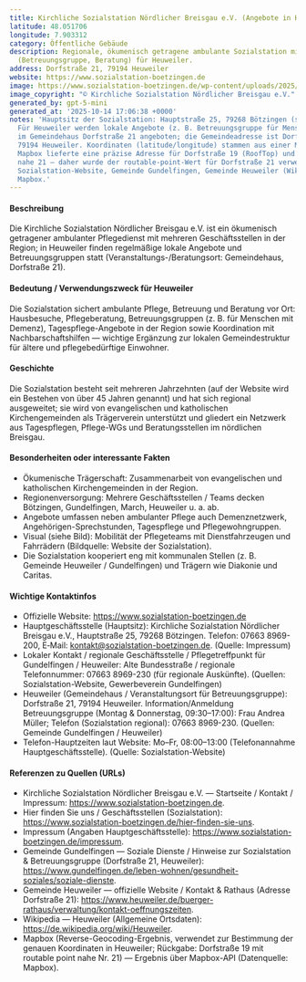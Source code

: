 ```yaml
---
title: Kirchliche Sozialstation Nördlicher Breisgau e.V. (Angebote in Heuweiler)
latitude: 48.051706
longitude: 7.903312
category: Öffentliche Gebäude
description: Regionale, ökumenisch getragene ambulante Sozialstation mit lokalen Angeboten
  (Betreuungsgruppe, Beratung) für Heuweiler.
address: Dorfstraße 21, 79194 Heuweiler
website: https://www.sozialstation-boetzingen.de
image: https://www.sozialstation-boetzingen.de/wp-content/uploads/2025/09/sozialstation-boetzingen_nachhaltigkeit_achtsamkeit_regionale_pflege_fuer_2026_und_die_zukunft_2026.jpg
image_copyright: "© Kirchliche Sozialstation Nördlicher Breisgau e.V."
generated_by: gpt-5-mini
generated_at: '2025-10-14 17:06:38 +0000'
notes: 'Hauptsitz der Sozialstation: Hauptstraße 25, 79268 Bötzingen (siehe Impressum).
  Für Heuweiler werden lokale Angebote (z. B. Betreuungsgruppe für Menschen mit Demenz)
  im Gemeindehaus Dorfstraße 21 angeboten; die Gemeindeadresse ist Dorfstraße 21,
  79194 Heuweiler. Koordinaten (latitude/longitude) stammen aus einer Mapbox-Reverse-Geocoding-Abfrage;
  Mapbox lieferte eine präzise Adresse für Dorfstraße 19 (RoofTop) und routable points
  nahe 21 — daher wurde der routable-point-Wert für Dorfstraße 21 verwendet. Quellen:
  Sozialstation-Website, Gemeinde Gundelfingen, Gemeinde Heuweiler (Wikipedia/Website),
  Mapbox.'
---
```

#### Beschreibung
Die Kirchliche Sozialstation Nördlicher Breisgau e.V. ist ein ökumenisch getragener ambulanter Pflegedienst mit mehreren Geschäftsstellen in der Region; in Heuweiler finden regelmäßige lokale Angebote und Betreuungsgruppen statt (Veranstaltungs-/Beratungsort: Gemeindehaus, Dorfstraße 21).

#### Bedeutung / Verwendungszweck für Heuweiler
Die Sozialstation sichert ambulante Pflege, Betreuung und Beratung vor Ort: Hausbesuche, Pflegeberatung, Betreuungsgruppen (z. B. für Menschen mit Demenz), Tagespflege-Angebote in der Region sowie Koordination mit Nachbarschaftshilfen — wichtige Ergänzung zur lokalen Gemeindestruktur für ältere und pflegebedürftige Einwohner.

#### Geschichte
Die Sozialstation besteht seit mehreren Jahrzehnten (auf der Website wird ein Bestehen von über 45 Jahren genannt) und hat sich regional ausgeweitet; sie wird von evangelischen und katholischen Kirchengemeinden als Trägerverein unterstützt und gliedert ein Netzwerk aus Tagespflegen, Pflege-WGs und Beratungsstellen im nördlichen Breisgau.

#### Besonderheiten oder interessante Fakten
- Ökumenische Trägerschaft: Zusammenarbeit von evangelischen und katholischen Kirchengemeinden in der Region.  
- Regionenversorgung: Mehrere Geschäftsstellen / Teams decken Bötzingen, Gundelfingen, March, Heuweiler u. a. ab.  
- Angebote umfassen neben ambulanter Pflege auch Demenznetzwerk, Angehörigen-Sprechstunden, Tagespflege und Pflegewohngruppen.  
- Visual (siehe Bild): Mobilität der Pflegeteams mit Dienstfahrzeugen und Fahrrädern (Bildquelle: Website der Sozialstation).  
- Die Sozialstation kooperiert eng mit kommunalen Stellen (z. B. Gemeinde Heuweiler / Gundelfingen) und Trägern wie Diakonie und Caritas.

#### Wichtige Kontaktinfos
- Offizielle Website: https://www.sozialstation-boetzingen.de  
- Hauptgeschäftsstelle (Hauptsitz): Kirchliche Sozialstation Nördlicher Breisgau e.V., Hauptstraße 25, 79268 Bötzingen. Telefon: 07663 8969-200, E‑Mail: kontakt@sozialstation-boetzingen.de. (Quelle: Impressum)  
- Lokaler Kontakt / regionale Geschäftsstelle / Pflegetreffpunkt für Gundelfingen / Heuweiler: Alte Bundesstraße / regionale Telefonnummer: 07663 8969-230 (für regionale Auskünfte). (Quellen: Sozialstation-Website, Gewerbeverein Gundelfingen)  
- Heuweiler (Gemeindehaus / Veranstaltungsort für Betreuungsgruppe): Dorfstraße 21, 79194 Heuweiler. Information/Anmeldung Betreuungsgruppe (Montag & Donnerstag, 09:30–17:00): Frau Andrea Müller; Telefon (Sozialstation regional): 07663 8969-230. (Quellen: Gemeinde Gundelfingen / Heuweiler)  
- Telefon-Hauptzeiten laut Website: Mo–Fr, 08:00–13:00 (Telefonannahme Hauptgeschäftsstelle). (Quelle: Sozialstation-Website)

#### Referenzen zu Quellen (URLs)
- Kirchliche Sozialstation Nördlicher Breisgau e.V. — Startseite / Kontakt / Impressum: https://www.sozialstation-boetzingen.de.  
- Hier finden Sie uns / Geschäftsstellen (Sozialstation): https://www.sozialstation-boetzingen.de/hier-finden-sie-uns.  
- Impressum (Angaben Hauptgeschäftsstelle): https://www.sozialstation-boetzingen.de/impressum.  
- Gemeinde Gundelfingen — Soziale Dienste / Hinweise zur Sozialstation & Betreuungsgruppe (Dorfstraße 21, Heuweiler): https://www.gundelfingen.de/leben-wohnen/gesundheit-soziales/soziale-dienste.  
- Gemeinde Heuweiler — offizielle Website / Kontakt & Rathaus (Adresse Dorfstraße 21): https://www.heuweiler.de/buerger-rathaus/verwaltung/kontakt-oeffnungszeiten.  
- Wikipedia — Heuweiler (Allgemeine Ortsdaten): https://de.wikipedia.org/wiki/Heuweiler.  
- Mapbox (Reverse-Geocoding-Ergebnis, verwendet zur Bestimmung der genauen Koordinaten in Heuweiler; Rückgabe: Dorfstraße 19 mit routable point nahe Nr. 21) — Ergebnis über Mapbox-API (Datenquelle: Mapbox).